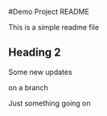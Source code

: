 #Demo Project README

This is a simple readme file

## Heading 2

Some new updates

on a branch

Just something going on